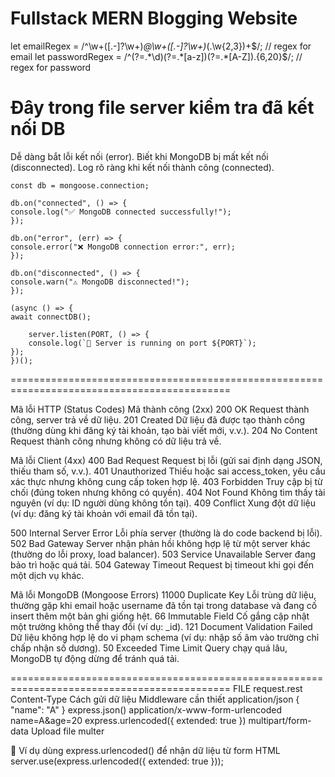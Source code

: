 # Fullstack MERN Blogging Website

let emailRegex = /^\w+([\.-]?\w+)_@\w+([\.-]?\w+)_(\.\w{2,3})+$/; // regex for email
let passwordRegex = /^(?=.*\d)(?=.*[a-z])(?=.*[A-Z]).{6,20}$/; // regex for password

# Đây trong file server kiểm tra đã kết nối DB
Dễ dàng bắt lỗi kết nối (error).
Biết khi MongoDB bị mất kết nối (disconnected).
Log rõ ràng khi kết nối thành công (connected).

    const db = mongoose.connection;

    db.on("connected", () => {
    console.log("✅ MongoDB connected successfully!");
    });

    db.on("error", (err) => {
    console.error("❌ MongoDB connection error:", err);
    });

    db.on("disconnected", () => {
    console.warn("⚠️ MongoDB disconnected!");
    });

    (async () => {
    await connectDB();

        server.listen(PORT, () => {
        console.log(`🚀 Server is running on port ${PORT}`);
    });
    })();

============================================================================================

Mã lỗi HTTP (Status Codes)
Mã thành công (2xx)
200 OK Request thành công, server trả về dữ liệu.
201 Created Dữ liệu đã được tạo thành công (thường dùng khi đăng ký tài khoản, tạo bài viết mới, v.v.).
204 No Content Request thành công nhưng không có dữ liệu trả về.

Mã lỗi Client (4xx)
400 Bad Request Request bị lỗi (gửi sai định dạng JSON, thiếu tham số, v.v.).
401 Unauthorized Thiếu hoặc sai access_token, yêu cầu xác thực nhưng không cung cấp token hợp lệ.
403 Forbidden Truy cập bị từ chối (đúng token nhưng không có quyền).
404 Not Found Không tìm thấy tài nguyên (ví dụ: ID người dùng không tồn tại).
409 Conflict Xung đột dữ liệu (ví dụ: đăng ký tài khoản với email đã tồn tại).

500 Internal Server Error Lỗi phía server (thường là do code backend bị lỗi).
502 Bad Gateway Server nhận phản hồi không hợp lệ từ một server khác (thường do lỗi proxy, load balancer).
503 Service Unavailable Server đang bảo trì hoặc quá tải.
504 Gateway Timeout Request bị timeout khi gọi đến một dịch vụ khác.

Mã lỗi MongoDB (Mongoose Errors)
11000 Duplicate Key Lỗi trùng dữ liệu, thường gặp khi email hoặc username đã tồn tại trong database và đang cố insert thêm một bản ghi giống hệt.
66 Immutable Field Cố gắng cập nhật một trường không thể thay đổi (ví dụ: \_id).
121 Document Validation Failed Dữ liệu không hợp lệ do vi phạm schema (ví dụ: nhập số âm vào trường chỉ chấp nhận số dương).
50 Exceeded Time Limit Query chạy quá lâu, MongoDB tự động dừng để tránh quá tải.

============================================================================================
FILE request.rest
Content-Type	                            Cách gửi dữ liệu	        Middleware cần thiết
application/json	                        { "name": "A" }	            express.json()
application/x-www-form-urlencoded	        name=A&age=20	            express.urlencoded({ extended: true })
multipart/form-data	Upload file	multer


📌 Ví dụ dùng express.urlencoded() để nhận dữ liệu từ form HTML
server.use(express.urlencoded({ extended: true }));
